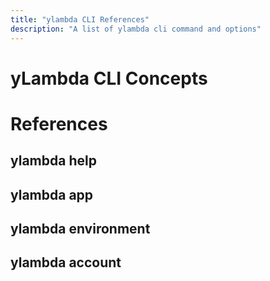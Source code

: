 ```yaml
---
title: "ylambda CLI References"
description: "A list of ylambda cli command and options"
---
```

# yLambda CLI Concepts

# References
## ylambda help
## ylambda app
## ylambda environment
## ylambda account